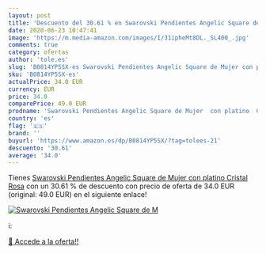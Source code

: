 ```yaml
---
layout: post
title: 'Descuento del 30.61 % en Swarovski Pendientes Angelic Square de M'
date: 2020-06-23 10:47:41
image: 'https://m.media-amazon.com/images/I/31ipheMt8DL._SL400_.jpg'
comments: true
category: ofertas
author: 'tole.es'
slug: 'B0814YP5SX-es Swarovski Pendientes Angelic Square de Mujer con platino...'
sku: 'B0814YP5SX-es'
actualPrice: 34.0 EUR
currency: EUR
price: 34.0
comparePrice: 49.0 EUR
prodname: 'Swarovski Pendientes Angelic Square de Mujer  con platino  Cristal  Rosa'
country: 'es'
flag: '🇪🇸'
brand: ''
buyurl: 'https://www.amazon.es/dp/B0814YP5SX/?tag=tolees-21'
descuento: '30.61'
average: '34.0'
---
```


Tienes [Swarovski Pendientes Angelic Square de Mujer  con platino  Cristal  Rosa](https://www.amazon.es/dp/B0814YP5SX/?tag=tolees-21) con un 30.61 % de descuento con precio de oferta de 34.0 EUR (original: 49.0 EUR) en el siguiente enlace!

[![Swarovski Pendientes Angelic Square de M](https://m.media-amazon.com/images/I/31ipheMt8DL._SL400_.jpg)](https://www.amazon.es/dp/B0814YP5SX/?tag=tolees-21)

ℹ️:


[🛒 Accede a la oferta!!](https://www.amazon.es/dp/B0814YP5SX/?tag=tolees-21)
